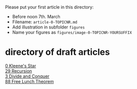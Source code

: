 Please put your first article in this directory:
- Before noon 7th. March 
- Filename: ```article-0-TOPICNR.md```
- Add illustration in subfolder ```figures```
- Name your figures as ```figures/image-0-TOPICNR-YOURSUFFIX```

# directory of draft articles

[0 Kleene's Star](article-0-0.md)  
[29 Recursion](article-0-29.md)  
[3 Divide and Conquer](article-0-3.md)  
[88 Free Lunch Theorem](article-drafts-20190307/article-0-88.md)  
